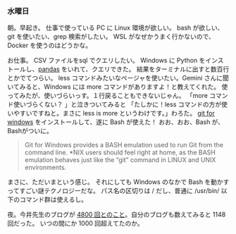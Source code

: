 ### 水曜日

朝。早起き。
仕事で使っている PC に Linux 環境が欲しい。
bash が欲しい、git を使いたい、grep 検索がしたい。
WSL がなぜかうまく行かないので、Docker を使うのはどうかな。

お仕事。
CSV ファイルをsql でクエリしたい。
Windows に Python をインストールし、[pandas](https://pandas.pydata.org/) をいれて、クエリできた。
結果をターミナルに出すと数百行とかでてつらい。
less コマンドみたいなページャを使いたい。Gemini さんに聞いてみると、Windows には more コマンドがありますよ！と教えてくれた。
使ってみたが、使いづらいっす。１行戻ることもできないじゃん。
「more コマンド使いづらくない？ 」と泣きついてみると
「たしかに！less コマンドの方が使いやすいですねと。まさに less is more というわけです。」わろた。
[git for windows](https://gitforwindows.org/) をインストールして、遂に Bash が使えた！
おお、おお、Bash が、Bashがついに。

> Git for Windows provides a BASH emulation used to run Git from the command line. *NIX users should feel right at home, as the BASH emulation behaves just like the “git” command in LINUX and UNIX environments.

まさに、ただいまという感じ。
それにしても Windows のなかで Bash を動かすってすごい謎テクノロジーだな。
パス名の区切りは / だし、普通に /usr/bin/ 以下のコマンド群は使えるし。

夜。今井先生のブログが [4800 回とのこと](https://ameblo.jp/imai-hiroshi/)。自分のブログも数えてみると 1148 回だった。
いつの間にか 1000 回超えてたのか。